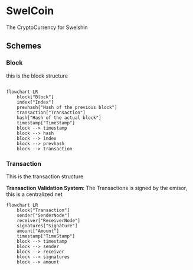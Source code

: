 # SwelCoin
The CryptoCurrency for Swelshin

## Schemes

### Block
this is the block structure



```mermaid

flowchart LR
    block["Block"]
    index["Index"]
    prevhash["Hash of the previous block"]
    transaction["Transaction"]
    hash["Hash of the actual block"]
    timestamp["TimeStamp"]
    block --> timestamp
    block --> hash
    block --> index
    block --> prevhash
    block --> transaction

```

### Transaction
This is the transaction structure

**Transaction Validation System**: The Transactions is signed by the emisor, this is a centralized net


```mermaid
flowchart LR
    block["Transaction"]
    sender["SenderNode"]
    receiver["ReceiverNode"]
    signatures["Signature"]
    amount["Amount"]
    timestamp["TimeStamp"]
    block --> timestamp
    block --> sender
    block --> receiver
    block --> signatures
    block --> amount
```